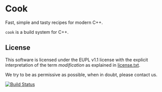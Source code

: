 Cook
====

Fast, simple and tasty recipes for modern C++.

`cook` is a build system for C++.

## License

This software is licensed under the EUPL v1.1 license with the explicit interpretation of the term _modification_ as explained in [license.txt](license.txt).

We try to be as permissive as possible, when in doubt, please contact us.

[![Build Status](https://travis-ci.com/decode-it/cook.svg?branch=master)](https://travis-ci.com/decode-it/cook)

